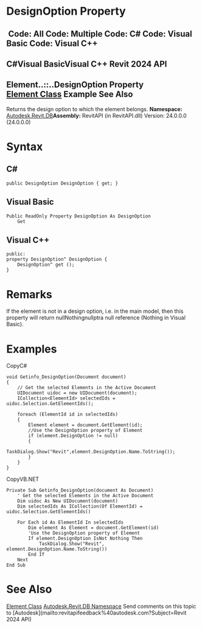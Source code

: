 # DesignOption Property

﻿
 Code: All Code: Multiple Code: C# Code: Visual Basic Code: Visual C++   
---  
C#Visual BasicVisual C++
Revit 2024 API  
---  
Element..::..DesignOption Property   
[Element Class](eb16114f-69ea-f4de-0d0d-f7388b105a16.md "Element Class") Example See Also  
---  
Returns the design option to which the element belongs.
**Namespace:** [Autodesk.Revit.DB](87546ba7-461b-c646-cbb1-2cb8f5bff8b2.md "Autodesk.Revit.DB Namespace")**Assembly:** RevitAPI (in RevitAPI.dll) Version: 24.0.0.0 (24.0.0.0)
# Syntax
C#  
---  
```text
public DesignOption DesignOption { get; }
```
  
Visual Basic  
---  
```text
Public ReadOnly Property DesignOption As DesignOption
	Get
```
  
Visual C++  
---  
```text
public:
property DesignOption^ DesignOption {
	DesignOption^ get ();
}
```
  
# Remarks
If the element is not in a design option, i.e. in the main model, then this property will return nullNothingnullptra null reference (Nothing in Visual Basic).
# Examples
CopyC#
```text
void Getinfo_DesignOption(Document document)
{
    // Get the selected Elements in the Active Document
    UIDocument uidoc = new UIDocument(document);
    ICollection<ElementId> selectedIds = uidoc.Selection.GetElementIds();

    foreach (ElementId id in selectedIds)
    {
        Element element = document.GetElement(id);
        //Use the DesignOption property of Element
        if (element.DesignOption != null)
        {
            TaskDialog.Show("Revit",element.DesignOption.Name.ToString());
        }
    }
}
```

CopyVB.NET
```text
Private Sub Getinfo_DesignOption(document As Document)
    ' Get the selected Elements in the Active Document
    Dim uidoc As New UIDocument(document)
    Dim selectedIds As ICollection(Of ElementId) = uidoc.Selection.GetElementIds()

    For Each id As ElementId In selectedIds
        Dim element As Element = document.GetElement(id)
        'Use the DesignOption property of Element
        If element.DesignOption IsNot Nothing Then
            TaskDialog.Show("Revit", element.DesignOption.Name.ToString())
        End If
    Next
End Sub
```

# See Also
[Element Class](eb16114f-69ea-f4de-0d0d-f7388b105a16.md "Element Class")
[Autodesk.Revit.DB Namespace](87546ba7-461b-c646-cbb1-2cb8f5bff8b2.md "Autodesk.Revit.DB Namespace")
Send comments on this topic to [Autodesk](mailto:revitapifeedback%40autodesk.com?Subject=Revit 2024 API)